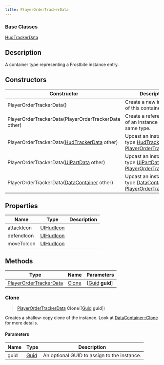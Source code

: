 ```yaml
---
title: PlayerOrderTrackerData
---
```

### Base Classes

[HudTrackerData](HudTrackerData)

## Description

A container type representing a Frostbite instance entry.

## Constructors

| Constructor                                                                       | Description                                                                                                                         |
| --------------------------------------------------------------------------------- | ----------------------------------------------------------------------------------------------------------------------------------- |
| PlayerOrderTrackerData()                                                          | Create a new instance of this container type.                                                                                       |
| PlayerOrderTrackerData(PlayerOrderTrackerData other)                              | Create a reference copy of an instance of the same type.                                                                            |
| PlayerOrderTrackerData([HudTrackerData](HudTrackerData) other)                    | Upcast an instance of type [HudTrackerData](HudTrackerData) to [PlayerOrderTrackerData](PlayerOrderTrackerData).                    |
| PlayerOrderTrackerData([UIPartData](UIPartData) other)                            | Upcast an instance of type [UIPartData](UIPartData) to [PlayerOrderTrackerData](PlayerOrderTrackerData).                            |
| PlayerOrderTrackerData([DataContainer](/vext/ref/shared/class/datacontainer) other) | Upcast an instance of type [DataContainer](/vext/ref/shared/class/datacontainer) to [PlayerOrderTrackerData](PlayerOrderTrackerData). |

## Properties

| Name       | Type                   | Description |
| ---------- | ---------------------- | ----------- |
| attackIcon | [UIHudIcon](UIHudIcon) |             |
| defendIcon | [UIHudIcon](UIHudIcon) |             |
| moveToIcon | [UIHudIcon](UIHudIcon) |             |

## Methods

| Type                                             | Name            | Parameters                                     |
| ------------------------------------------------ | --------------- | ---------------------------------------------- |
| [PlayerOrderTrackerData](PlayerOrderTrackerData) | [Clone](#clone) | \[[Guid](/vext/ref/shared/class/guid) **guid**\] |

### Clone

> [PlayerOrderTrackerData](PlayerOrderTrackerData) **Clone**(\[[Guid](/vext/ref/shared/class/guid) **guid**\])

Creates a shallow-copy clone of the instance. Look at [DataContainer::Clone](/vext/ref/shared/class/datacontainer#clone) for more details.

#### Parameters

| Name | Type         | Description                                 |
| ---- | ------------ | ------------------------------------------- |
| guid | [Guid](Guid) | An optional GUID to assign to the instance. |
